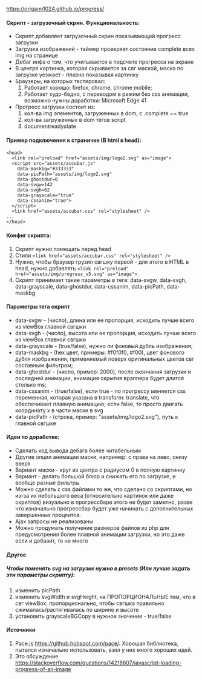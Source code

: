 https://origami1024.github.io/progress/


#### Скрипт - загрузочный скрин. Функциональность:
* Скрипт добавляет загрузочный скрин показывающий прогресс загрузки
* Загрузка изображений - таймер проверяет состояние complete всех img на странице
* Дебаг инфа о том, что учитывается в подсчете прогресса на экране
* В центре картинка, которая скрывается за свг маской, маска по загрузке уезжает - плавно показывая картинку
* Браузеры, на которых тестировал: 
  1. Работает хорошо: firefox, chrome, chrome mobile;
  2. Работает худо-бедно, с переводом в режим без css анимации, возможно нужны доработки: Microsoft Edge 41
* Прогресс загрузки состоит из:
  1. кол-ва img элементов, загруженных в dom, с .complete == true
  2. кол-ва загруженных в dom тегов script
  3. documentreadystate


#### Пример подключения к страничке (В html в head):
```
<head>
  <link rel="preload" href="assets/img/logo2.svg" as="image">
  <script src="assets/accubar.js"
    data-maskbg="#333333"
    data-picPath="assets/img/logo2.svg"
    data-ghostdur=0
    data-svgw=142
    data-svgh=62
    data-grayscale="true"
    data-cssanim="true">
  </script>  
  <link href="assets/accubar.css" rel="stylesheet" />
...
</head>
```


#### Конфиг скрипта:
1. Скрипт нужно помещать перед head
2. Стили ```<link href="assets/accubar.css" rel="stylesheet" />```
3. Нужно, чтобы браузер грузил свгшку первой - для этого в HTML в head, нужно добавлять ```<link rel="preload" href="assets/img/progress_v5.svg" as="image">```
4. Скрипт принимает такие параметры в теге: data-svgw, data-svgh, data-grayscale, data-ghostdur, data-cssanim, data-picPath, data-maskbg


#### Параметры тега скрипт
* data-svgw - (число), длина или ее пропорция, исходить лучше всего из viewBox главной свгшки
* data-svgh - (число), высота или ее пропорция, исходить лучше всего из viewBox главной свгшки
* data-grayscale - (true/false), нужно ли фоновый дубль изображения;
* data-maskbg - (hex цвет, примеры: #f0f0f0, #f00), цвет фонового дубля изображения, применяемый поверх оригинальных цветов свг составным фильтром;
* data-ghostdur - (число, пример: 2000), после окончания загрузки и последней анимации, анимация скрытия враппера будет длится столько ms;
* data-cssanim - (true/false), если true - по прогрессу меняется css переменная, которая указана в transform: translate, что обеспечивает плавную анимацию; если false, то просто двигать координату x в части маски в svg
* data-picPath - (строка, пример: "assets/img/logo2.svg"), путь к главной свгшке


#### Идеи по доработке:
* Сделать код вывода дебага более читабельным
* Другие опции анимации маски, например: с права на лево, снизу вверх
* Вариант маски - круг из центра с радиусом 0 в полную картинку
* Вариант - делать большой блюр и снижать его по загрузке, и вообще разные фильтры
* Можно сделать с css файлами то же, что сделано со скриптами, но из-за их небольшого веса (относительно картинок или даже скриптов) визуально в прогрессбаре этого не будет заметно, разве что изначально прогрессбар будет уже начинать с дополнительных завершенных процентов.
* Ajax запросы не реализованы
* Можно продумать получение размеров файлов из php для предусмотрения более плавной анимации загрузки, но это даже если и добавит, то не много


#### Другое

##### Чтобы поменять svg на загрузке нужно в presets (Или лучше задать эти параметры скрипту):
1. изменить picPath
2. изменить svgWidth и svgHeight, на ПРОПОРЦИОНАЛЬНЫЕ тем, что в свг viewBox; пропорционально, чтобы свгшка правильно сжималась/растягивалась по ширине и высоте
3. установить grayscaleBGCopy в нужное значение - true/false

#### Источники
1. Pace.js https://github.hubspot.com/pace/. Хорошая библиотека, пытался изначально использовать, взял у них много хороших идей.
2. Это обсуждение https://stackoverflow.com/questions/14218607/javascript-loading-progress-of-an-image
